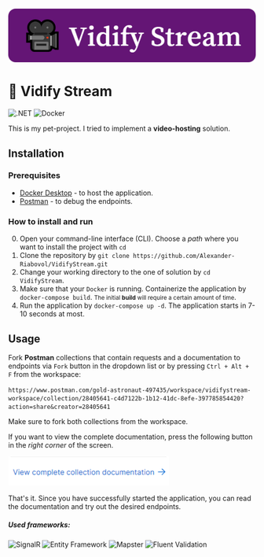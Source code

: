 ![logo.png](https://github.com/Alexander-Riabovol/VidifyStream/blob/master/logo.png)

# 🎥 Vidify Stream

![.NET](https://img.shields.io/badge/.NET-7.0-6c3c94) ![Docker](https://img.shields.io/badge/Docker-288ce4)

This is my pet-project. I tried to implement a **video-hosting** solution.

## Installation

### Prerequisites
- [Docker Desktop](https://www.docker.com/products/docker-desktop/) - to host the application.
- [Postman](https://www.postman.com/downloads/) - to debug the endpoints.
### How to install and run
0. Open your command-line interface (CLI). Choose a *path* where you want to install the project with `cd`
1. Clone the repository by `git clone https://github.com/Alexander-Riabovol/VidifyStream.git`
2. Change your working directory to the one of solution by `cd VidifyStream`. 
3. Make sure that your `Docker` is running. Containerize the application by `docker-compose build`. <small>The initial <b>build</b> will require a certain amount of time</small>.
4. Run the application by `docker-compose up -d`. The application starts in 7-10 seconds at most.

## Usage

Fork **Postman** collections that contain requests and a documentation to endpoints via `Fork` button in the dropdown list or by pressing `Ctrl + Alt + F` from the workspace:

`https://www.postman.com/gold-astronaut-497435/workspace/vidifystream-workspace/collection/28405641-c4d7122b-1b12-41dc-8efe-397785854420?action=share&creator=28405641`  

Make sure to fork both collections from the workspace.

If you want to view the complete documentation, press the following button in the *right corner* of the screen.

![ViewCompleteCollectionDocumentation.png](https://github.com/Alexander-Riabovol/VidifyStream/blob/master/ViewCompleteCollectionDocumentation.png)

That's it. Since you have successfully started the application, you can read the documentation and try out the desired endpoints.

##### Used frameworks:
![SignalR](https://img.shields.io/badge/SignalR-2596be) ![Entity Framework](https://img.shields.io/badge/Entity_Framework-1874a4) ![Mapster](https://img.shields.io/badge/Mapster-ffbc34) ![Fluent Validation](https://img.shields.io/badge/Fluent_Validation-ff0404) 
